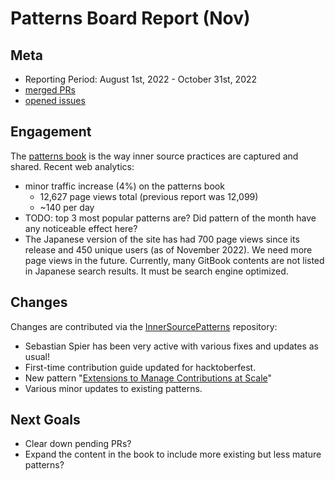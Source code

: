 # Patterns Board Report (Nov)

## Meta

* Reporting Period: August 1st, 2022 - October 31st, 2022
* [merged PRs](https://github.com/InnerSourceCommons/InnerSourcePatterns/pulls?q=is%3Apr+closed%3A2022-08-01..2022-10-31+is%3Amerged)
* [opened issues](https://github.com/InnerSourceCommons/InnerSourcePatterns/issues?q=is%3Aissue+created%3A2022-08-01..2022-10-31+is%3Aopen+)

## Engagement

The [patterns book] is the way inner source practices are captured and shared. Recent web analytics:

* minor traffic increase (4%) on the patterns book
   * 12,627 page views total (previous report was 12,099)
   * ~140 per day
* TODO: top 3 most popular patterns are? Did pattern of the month have any noticeable effect here?  
* The Japanese version of the site has had 700 page views since its release and 450 unique users (as of November 2022). We need more page views in the future. Currently, many GitBook contents are not listed in Japanese search results. It must be search engine optimized.

## Changes

Changes are contributed via the [InnerSourcePatterns] repository:

* Sebastian Spier has been very active with various fixes and updates as usual!
* First-time contribution guide updated for hacktoberfest.
* New pattern "[Extensions to Manage Contributions at Scale](https://github.com/InnerSourceCommons/InnerSourcePatterns/pull/444/)"
* Various minor updates to existing patterns.

## Next Goals

* Clear down pending PRs?
* Expand the content in the book to include more existing but less mature patterns?

[patterns book]: https://patterns.innersourcecommons.org/
[InnerSourcePatterns]: https://github.com/InnerSourceCommons/InnerSourcePatterns/

